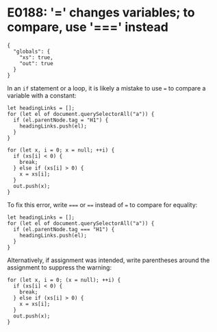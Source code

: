 # E0188: '=' changes variables; to compare, use '===' instead

```config-for-examples
{
  "globals": {
    "xs": true,
    "out": true
  }
}
```

In an `if` statement or a loop, it is likely a mistake to use `=` to compare a
variable with a constant:

    let headingLinks = [];
    for (let el of document.querySelectorAll("a")) {
      if (el.parentNode.tag = "H1") {
        headingLinks.push(el);
      }
    }

    for (let x, i = 0; x = null; ++i) {
      if (xs[i] < 0) {
        break;
      } else if (xs[i] > 0) {
        x = xs[i];
      }
      out.push(x);
    }

To fix this error, write `===` or `==` instead of `=` to compare for equality:

    let headingLinks = [];
    for (let el of document.querySelectorAll("a")) {
      if (el.parentNode.tag === "H1") {
        headingLinks.push(el);
      }
    }

Alternatively, if assignment was intended, write parentheses around the
assignment to suppress the warning:

    for (let x, i = 0; (x = null); ++i) {
      if (xs[i] < 0) {
        break;
      } else if (xs[i] > 0) {
        x = xs[i];
      }
      out.push(x);
    }

